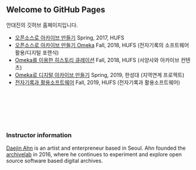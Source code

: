 ## Welcome to GitHub Pages

안대진의 깃허브 홈페이지입니다.
- [오픈소스로 아카이브 만들기](https://ahhn.github.io/oss)  Spring, 2017, HUFS
- [오픈소스로 아카이브 만들기 Omeka](https://ahhn.github.io/2018Omeka)  Fall, 2018, HUFS (전자기록의 소프트웨어 활용/디지털 포렌식)
- [Omeka를 이용한 히스토리 큐레이션](https://ahhn.github.io/2018Omeka2)  Fall, 2018, HUFS (서양사와 아카이브 컨텐츠)
- [Omeka로 디지털 아카이브 만들기](https://ahhn.github.io/2019Omeka)  Spring, 2019, 한성대 (지역연계 프로젝트)
- [전자기록과 활용소프트웨어](https://ahhn.github.io/2019oss)  Fall, 2019, HUFS (전자기록과 활용소프트웨어)




<br><br><br><br><br>

### Instructor information
 
[Daejin Ahn](https://www.instagram.com/djahhn/) is an artist and enterpreneur based in Seoul. Ahn founded the [archivelab](http://archivelab.co.kr) in 2016, where he continues to experiment and explore open source software based digital archives.
